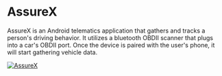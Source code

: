 # AssureX
AssureX is an Android telematics application that gathers and tracks a person's
driving behavior. It utilizes a bluetooth OBDII scanner that plugs into a car's
OBDII port. Once the device is paired with the user's phone, it will start
gathering vehicle data.  
  
  
[![AssureX](http://img.youtube.com/vi/Wr746_N-NWM/0.jpg)](https://www.youtube.com/watch?v=Wr746_N-NWM "AssureX")

